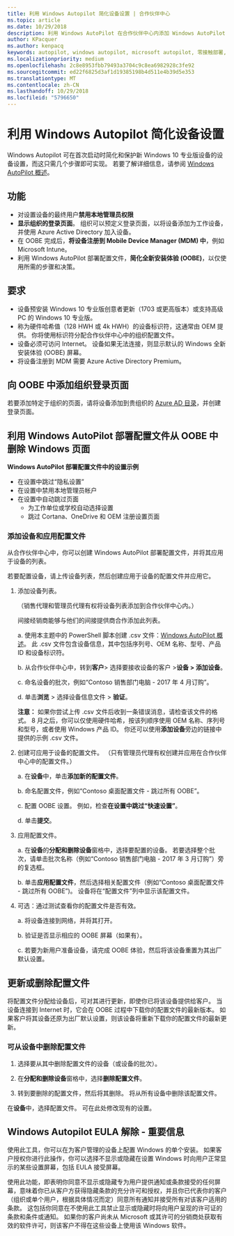 ```yaml
---
title: 利用 Windows Autopilot 简化设备设置 | 合作伙伴中心
ms.topic: article
ms.date: 10/29/2018
description: 利用 Windows AutoPilot 在合作伙伴中心内添加 Windows AutoPilot 部署配置文件以简化设备设置
author: KPacquer
ms.author: kenpacq
keywords: autopilot, windows autopilot, microsoft autopilot, 零接触部署, oobe, 登录屏幕
ms.localizationpriority: medium
ms.openlocfilehash: 2c8e8953fbb79493a3704c9c8ea6982928c3fe92
ms.sourcegitcommit: ed22f6825d3af1d19385198b4d511e4b39d5e353
ms.translationtype: MT
ms.contentlocale: zh-CN
ms.lasthandoff: 10/29/2018
ms.locfileid: "5796650"
---
```

# <a name="simplify-device-setup-with-windows-autopilot"></a>利用 Windows Autopilot 简化设备设置 

Windows Autopilot 可在首次启动时简化和保护新 Windows 10 专业版设备的设备设置，而这只需几个步骤即可实现。 若要了解详细信息，请参阅 [Windows AutoPilot 概述](https://docs.microsoft.com/windows/deployment/windows-10-auto-pilot)。

## <a name="features"></a>功能

*  对设置设备的最终用户**禁用本地管理员权限**
*  **显示组织的登录页面**。 组织可以预定义登录页面，以将设备添加为工作设备，并使用 Azure Active Directory 加入设备。
*  在 OOBE 完成后，**将设备注册到 Mobile Device Manager (MDM) 中**，例如 Microsoft Intune。
*  利用 Windows AutoPilot 部署配置文件，**简化全新安装体验 (OOBE)**，以仅使用所需的步骤和决策。 

## <a name="requirements"></a>要求

*  设备预安装 Windows 10 专业版创意者更新（1703 或更高版本）或支持高级 PC 的 Windows 10 专业版。
*  称为硬件哈希值（128 HWH 或 4k HWH）的设备标识符，这通常由 OEM 提供。 你将使用标识符分配合作伙伴中心中的组织配置文件。 
*  设备必须可访问 Internet。 设备如果无法连接，则显示默认的 Windows 全新安装体验 (OOBE) 屏幕。
*  将设备注册到 MDM 需要 Azure Active Directory Premium。

## <a name="add-organization-login-pages-to-oobe"></a>向 OOBE 中添加组织登录页面

若要添加特定于组织的页面，请将设备添加到贵组织的 [Azure AD 目录](https://go.microsoft.com/fwlink/?linkid=848958)，并创建登录页面。


## <a name="remove-windows-pages-from-oobe-with-a-windows-autopilot-deployment-profile"></a>利用 Windows AutoPilot 部署配置文件从 OOBE 中删除 Windows 页面

**Windows AutoPilot 部署配置文件中的设置示例**
*  在设置中跳过“隐私设置”
*  在设置中禁用本地管理员帐户
*  在设置中自动跳过页面
   *  为工作单位或学校自动选择设置
   *  跳过 Cortana、OneDrive 和 OEM 注册设置页面

### <a name="add-devices-and-apply-a-profile"></a>添加设备和应用配置文件

从合作伙伴中心中，你可以创建 Windows AutoPilot 部署配置文件，并将其应用于设备的列表。

若要配置设备，请上传设备列表，然后创建应用于设备的配置文件并应用它。

1.  添加设备列表。

    （销售代理和管理员代理有权将设备列表添加到合作伙伴中心内。）
    
    间接经销商能够与他们的间接提供商合作添加此列表。

    a.  使用本主题中的 PowerShell 脚本创建 .csv 文件：[Windows AutoPilot 概述](https://docs.microsoft.com/windows/deployment/windows-10-auto-pilot)。 此 .csv 文件包含设备信息，其中包括序列号、OEM 名称、型号、产品 ID 和设备标识符。 

    b.  从合作伙伴中心中，转到**客户**> 选择要接收设备的客户 >**设备 > 添加设备**。

    c.  命名设备的批次，例如“Contoso 销售部门电脑 - 2017 年 4 月订购”。 

    d.  单击**浏览** > 选择设备信息文件 > **验证**。

    **注意：** 如果你尝试上传 .csv 文件后收到一条错误消息，请检查该文件的格式。 8 月之后，你可以仅使用硬件哈希，按该列顺序使用 OEM 名称、序列号和型号，或者使用 Windows 产品 ID。 你还可以使用**添加设备**旁边的链接中提供的示例 .csv 文件。

2.  创建可应用于设备的配置文件。 （只有管理员代理有权创建并应用在合作伙伴中心中的配置文件。）

    a.  在**设备**中，单击**添加新的配置文件**。

    b.  命名配置文件，例如“Contoso 桌面配置文件 - 跳过所有 OOBE”。

    c.  配置 OOBE 设置。 例如，检查**在设置中跳过“快速设置”**。

    d.  单击**提交**。

3.  应用配置文件。

    a.  在**设备**的**分配和删除设备**窗格中，选择要配置的设备。 若要选择整个批次，请单击批次名称（例如“Contoso 销售部门电脑 - 2017 年 3 月订购”）旁的复选框。

    b.  单击**应用配置文件**，然后选择相关配置文件（例如“Contoso 桌面配置文件 - 跳过所有 OOBE”)。 设备将在“配置文件”列中显示该配置文件。

4.  可选：通过测试查看你的配置文件是否有效。

    a.  将设备连接到网络，并将其打开。

    b.  验证是否显示相应的 OOBE 屏幕（如果有）。

    c.  若要为新用户准备设备，请完成 OOBE 体验，然后将该设备重置为其出厂默认设置。


## <a name="to-update-or-delete-a-profile"></a>更新或删除配置文件 

将配置文件分配给设备后，可对其进行更新，即使你已将该设备提供给客户。 当设备连接到 Internet 时，它会在 OOBE 过程中下载你的配置文件的最新版本。 如果客户将其设备还原为出厂默认设置，则该设备将重新下载你的配置文件的最新更新。 

### <a name="you-can-remove-a-profile-from-a-device"></a>可从设备中删除配置文件
1. 选择要从其中删除配置文件的设备（或设备的批次）。 

2. 在**分配和删除设备**窗格中，选择**删除配置文件**。

3. 转到要删除的配置文件，然后将其删除。 将从所有设备中删除该配置文件。

在**设备**中，选择配置文件。 可在此处修改现有的设置。

## <a name="windows-autopilot-eula-dismissal--important-information"></a>Windows Autopilot EULA 解除 - 重要信息

使用此工具，你可以在为客户管理的设备上配置 Windows 的单个安装。 如果客户授权你进行此操作，你可以选择不显示或隐藏在设置 Windows 时向用户正常显示的某些设置屏幕，包括 EULA 接受屏幕。 

使用此功能，即表明你同意不显示或隐藏专为用户提供通知或条款接受的任何屏幕，意味着你已从客户方获得隐藏条款的充分许可和授权，并且你已代表你的客户（组织或单个用户，根据具体情况而定）同意所有通知并接受所有对该客户适用的条款。 这包括你同意在不使用此工具禁止显示或隐藏时将向用户呈现的许可证的条款和条件或通知。 如果你的客户尚未从 Microsoft 或其许可的分销商处获取有效的软件许可，则该客户不得在这些设备上使用该 Windows 软件。


